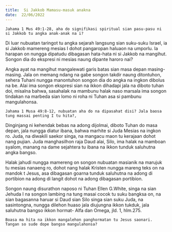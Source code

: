 ```yaml
---
title:  Si Jakkob Mamasu-masuk anakna
date:  22/06/2022
---
```


`Jahama 1 Mus 49:1-28, aha do signifikasi spiritual sian pasu-pasu ni si Jakkob tu angka anak-anak na i?`

Di luar nubuatan taringot tu angka sejarah langsung sian suku-suku Israel, ia si Jakkob mamereng mesias I dohot pangaropan haluaon na umporlu. Ia harapan on nungga dipatudu dibagasan hata-hata ni si Jakkob na mangihut. Songon dia do ekspresi ni mesias naung dipante haroro nai?

Angka ayat na mangihut mangalewati garis batas sian masa depan masing-masing. Jala on memang ndang na gabe songon takdir naung ditontuhon, sehera Tuhani nungga manontuhon songon dia do angka na ingkon dibolus na be. Alai ima songon ekspresi sian na ikkon dihadapi jala na diboto tuhan doi, misalna bahwa, sasahalak na mambunu halak naso marsala ima songon tindakan na marbeda sian lomo ni roha ni Tuhan asa si pambunu mangulahonsa.

`Jahama 1 Musa 49:8-12, nubuatan aha do na dipasahat disi? Jala baosa tung massai penting I tu hita?,`

Dinginjang ni kehendak bebas na adong dijolmai, diboto Tuhan do masa depan, jala nungga diatur ibana, bahwa marhite si Juda Mesias na ingkon ro. Juda, na diwakili saekor singa, na mangacu maon tu kerajaan dohot nang pujian. Juda manghasilhon raja Daud alai, Silo, ima halak na mamboan syalom, manang na dame sejahtera tu ibana na ikkon tunduk saluhutna angka bangso.

Halak jahudi nungga mamereng on songon nubuatan masianik na marujuk tu mesias nanaeng ro, dohot nang halak Kristen nungga mareng teks on na mandok t Jesus, asa dibagasan goarna tunduk saluhutna na adong di portibion na adong di langit dohot na adong dibagasan portibion.

Songon naung disurathon naposo ni Tuhan Ellen G.White, singa na sian Jehuda I na songon lambing na tung masai cocok tu suku bangksa on, na sian bagasanna haruar si Daud sian Silo singa sian suku Juda, na sasintongna, nungga dilehon huaso jala diujungna ikkon tukduk, jala saluhutna bangso ikkon hormat- Alfa dan Omega, jld. 1, hlm.275.

`Boasa ma hita na ikkon mangalehon panghormatan tu Jesus saonari. Tangan so sude dope bangso mangulahonsa?`